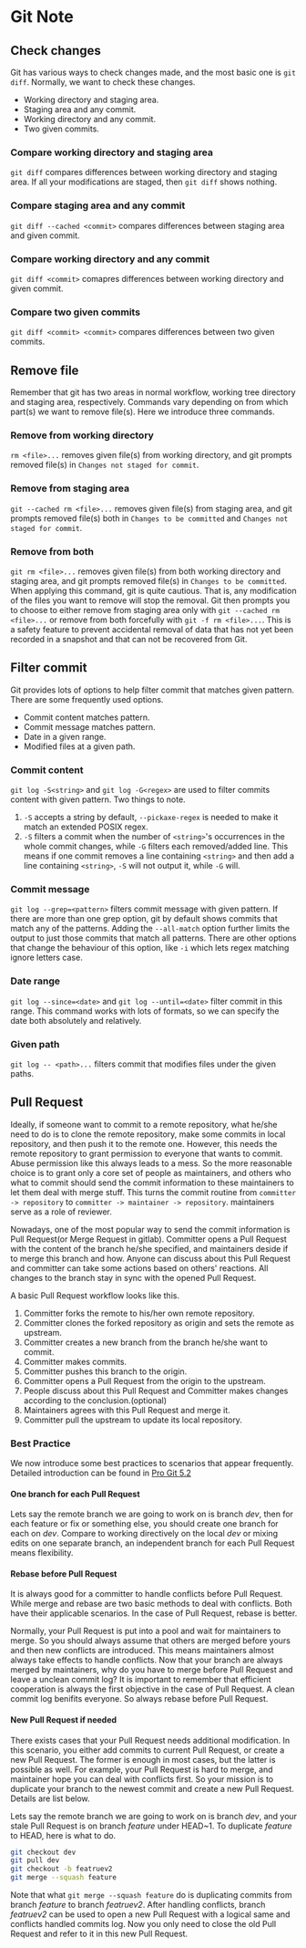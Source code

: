 # Git Note

## Check changes

Git has various ways to check changes made, and the most basic one is `git
diff`.  Normally, we want to check these changes.

- Working directory and staging area.
- Staging area and any commit.
- Working directory and any commit.
- Two given commits.

### Compare working directory and staging area

`git diff` compares differences between working directory and staging area. If
all your modifications are staged, then `git diff` shows nothing.

### Compare staging area and any commit

`git diff --cached <commit>` compares differences between staging area and
given commit.

### Compare working directory and any commit

`git diff <commit>` comapres differences between working directory and given
commit.

### Compare two given commits

`git diff <commit> <commit>` compares differences between two given commits.

## Remove file

Remember that git has two areas in normal workflow, working tree directory and
staging area, respectively. Commands vary depending on from which part(s) we
want to remove file(s). Here we introduce three commands.

### Remove from working directory

`rm <file>...` removes given file(s) from working directory, and git prompts
removed file(s) in `Changes not staged for commit`.

### Remove from staging area

`git --cached rm <file>...` removes given file(s) from staging area, and git
prompts removed file(s) both in `Changes to be committed` and `Changes not
staged for commit`.

### Remove from both

`git rm <file>...` removes given file(s) from both working directory and
staging area, and git prompts removed file(s) in `Changes to be committed`.
When applying this command, git is quite cautious. That is, any modification of
the files you want to remove will stop the removal. Git then prompts you to
choose to either remove from staging area only with `git --cached rm <file>...`
or remove from both forcefully with `git -f rm <file>...`. This is a safety
feature to prevent accidental removal of data that has not yet been recorded in
a snapshot and that can not be recovered from Git.

## Filter commit

Git provides lots of options to help filter commit that matches given pattern.
There are some frequently used options.

- Commit content matches pattern.
- Commit message matches pattern.
- Date in a given range.
- Modified files at a given path.

### Commit content

`git log -S<string>` and `git log -G<regex>` are used to filter commits content
with given pattern. Two things to note.

1. `-S` accepts a string by default, `--pickaxe-regex` is needed to make it
   match an extended POSIX regex.
2. `-S` filters a commit when the number of `<string>`'s occurrences in the
   whole commit changes, while `-G` filters each removed/added line. This means
   if one commit removes a line containing `<string>` and then add a line
   containing `<string>`, `-S` will not output it, while `-G` will.

### Commit message

`git log --grep=<pattern>` filters commit message with given pattern. If there
are more than one grep option, git by default shows commits that match any of
the patterns.  Adding the `--all-match` option further limits the output to
just those commits that match all patterns. There are other options that change
the behaviour of this option, like `-i` which lets regex matching ignore
letters case.

### Date range

`git log --since=<date>` and `git log --until=<date>` filter commit in this
range. This command works with lots of formats, so we can specify the date both
absolutely and relatively.

### Given path

`git log -- <path>...` filters commit that modifies files under the given
paths.

## Pull Request

Ideally, if someone want to commit to a remote repository, what he/she need to
do is to clone the remote repository, make some commits in local repository,
and then push it to the remote one. However, this needs the remote repository
to grant permission to everyone that wants to commit. Abuse permission like
this always leads to a mess. So the more reasonable choice is to grant only a
core set of people as maintainers, and others who what to commit should send
the commit information to these maintainers to let them deal with merge stuff.
This turns the commit routine from `committer -> repository` to `committer ->
maintainer -> repository`. maintainers serve as a role of reviewer.

Nowadays, one of the most popular way to send the commit information is Pull
Request(or Merge Request in gitlab). Committer opens a Pull Request with the
content of the branch he/she specified, and maintainers deside if to merge this
branch and how. Anyone can discuss about this Pull Request and committer can
take some actions based on others' reactions.  All changes to the branch stay
in sync with the opened Pull Request.

A basic Pull Request workflow looks like this.

1. Committer forks the remote to his/her own remote repository.
2. Committer clones the forked repository as origin and sets the remote as
   upstream.
3. Committer creates a new branch from the branch he/she want to commit.
4. Committer makes commits.
5. Committer pushes this branch to the origin.
6. Committer opens a Pull Request from the origin to the upstream.
7. People discuss about this Pull Request and Committer makes changes according
   to the conclusion.(optional)
8. Maintainers agrees with this Pull Request and merge it.
9. Committer pull the upstream to update its local repository.

### Best Practice

We now introduce some best practices to scenarios that appear frequently.
Detailed introduction can be found in [Pro Git
5.2](https://git-scm.com/book/en/v2/Distributed-Git-Contributing-to-a-Project)

#### One branch for each Pull Request

Lets say the remote branch we are going to work on is branch *dev*, then for
each feature or fix or something else, you should create one branch for each on
*dev*. Compare to working directively on the local *dev* or mixing edits on one
separate branch, an independent branch for each Pull Request  means
flexibility.

#### Rebase before Pull Request

It is always good for a committer to handle conflicts before Pull Request.
While merge and rebase are two basic methods to deal with conflicts. Both have
their applicable scenarios. In the case of Pull Request, rebase is better.

Normally, your Pull Request is put into a pool and wait for maintainers to
merge. So you should always assume that others are merged before yours and then
new conflicts are introduced. This means maintainers almost always take effects
to handle conflicts. Now that your branch are always merged by maintainers, why
do you have to merge before Pull Request and leave a unclean commit log?  It is
important to remember that efficient cooperation is always the first objective
in the case of Pull Request. A clean commit log benifits everyone. So always
rebase before Pull Request.

#### New Pull Request if needed

There exists cases that your Pull Request needs additional modification. In this
scenario, you either add commits to current Pull Request, or create a new Pull
Request. The former is enough in most cases, but the latter is possible as well.
For example, your Pull Request is hard to merge, and maintainer hope you can deal
with conflicts first. So your mission is to duplicate your branch to the newest
commit and create a new Pull Request. Details are list below.

Lets say the remote branch we are going to work on is branch *dev*, and your
stale Pull Request is on branch *feature* under HEAD~1. To duplicate *feature*
to HEAD, here is what to do.

```sh
git checkout dev
git pull dev
git checkout -b featruev2
git merge --squash feature
```

Note that what `git merge --squash feature` do is duplicating commits from
branch *feature* to branch *featruev2*. After handling conflicts, branch
*featruev2* can be used to open a new Pull Request with a logical same and
conflicts handled commits log. Now you only need to close the old Pull Request
and refer to it in this new Pull Request.
